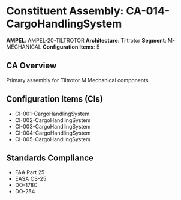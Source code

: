 # Constituent Assembly: CA-014-CargoHandlingSystem

**AMPEL**: AMPEL-20-TILTROTOR
**Architecture**: Tiltrotor
**Segment**: M-MECHANICAL
**Configuration Items**: 5

## CA Overview
Primary assembly for Tiltrotor M Mechanical components.

## Configuration Items (CIs)
- CI-001-CargoHandlingSystem
- CI-002-CargoHandlingSystem
- CI-003-CargoHandlingSystem
- CI-004-CargoHandlingSystem
- CI-005-CargoHandlingSystem

## Standards Compliance
- FAA Part 25
- EASA CS-25
- DO-178C
- DO-254
